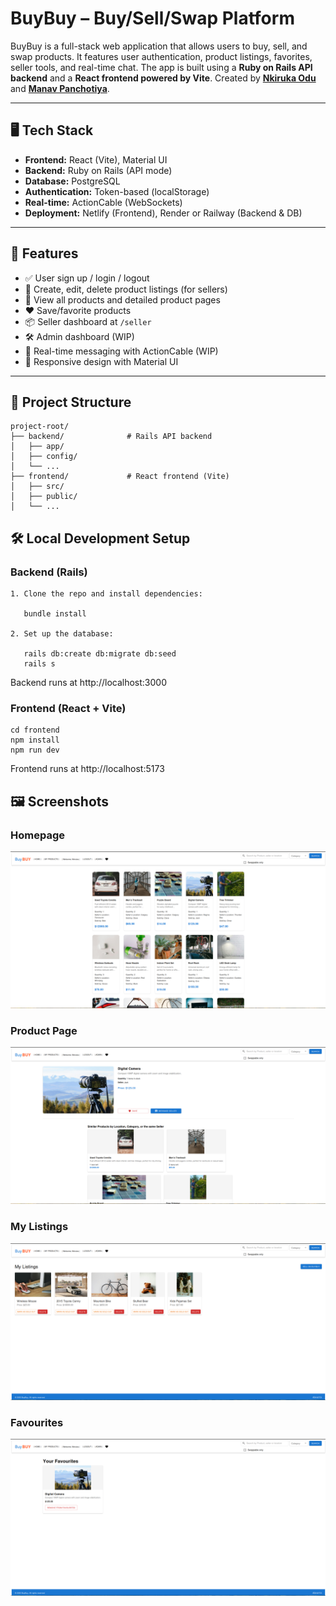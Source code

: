 # BuyBuy – Buy/Sell/Swap Platform

BuyBuy is a full-stack web application that allows users to buy, sell, and swap products. It features user authentication, product listings, favorites, seller tools, and real-time chat. The app is built using a **Ruby on Rails API backend** and a **React frontend powered by Vite**. Created by [**Nkiruka Odu**](https://github.com/Odu-Enkay) and [**Manav Panchotiya**](https://github.com/manavpanchotiya/).

---

## 🖥️ Tech Stack

- **Frontend:** React (Vite), Material UI
- **Backend:** Ruby on Rails (API mode)
- **Database:** PostgreSQL
- **Authentication:** Token-based (localStorage)
- **Real-time:** ActionCable (WebSockets)
- **Deployment:** Netlify (Frontend), Render or Railway (Backend & DB)

---

## 🚀 Features

- ✅ User sign up / login / logout  
- 🛒 Create, edit, delete product listings (for sellers)  
- 🧾 View all products and detailed product pages  
- ❤️ Save/favorite products  
- 📦 Seller dashboard at `/seller`  
- 🛠 Admin dashboard (WIP)  
- 💬 Real-time messaging with ActionCable (WIP)  
- 📱 Responsive design with Material UI  

---

## 📁 Project Structure
```text
project-root/
├── backend/              # Rails API backend
│   ├── app/
│   ├── config/
│   └── ...
├── frontend/             # React frontend (Vite)
│   ├── src/
│   ├── public/
│   └── ...
```

## 🛠️ Local Development Setup
### Backend (Rails)
```
1. Clone the repo and install dependencies:
   
   bundle install
   
2. Set up the database:
   
   rails db:create db:migrate db:seed
   rails s
   ```

Backend runs at http://localhost:3000

### Frontend (React + Vite)
   ```
   cd frontend
   npm install
   npm run dev
   ```
Frontend runs at http://localhost:5173

## 🖼️ Screenshots

### Homepage
![Homepage](screenshots/home_page.png)

### Product Page
![Product Page](screenshots/product_details.png)

### My Listings
![My Listings](screenshots/my_listings.png)

### Favourites
![Favourites](screenshots/favourites.png)